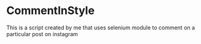 # CommentInStyle
This is a script created by me that uses selenium module to comment on a particular post on instagram 
